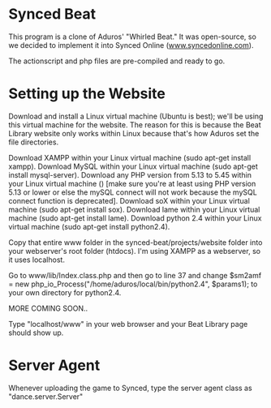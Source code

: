 # Synced Beat
This program is a clone of Aduros' "Whirled Beat." 
It was open-source, so we decided to implement it into Synced Online (www.syncedonline.com).

The actionscript and php files are pre-compiled and ready to go.

# Setting up the Website
Download and install a Linux virtual machine (Ubuntu is best); we'll be using this virtual machine for the website. The reason for this is because the Beat Library website only works within Linux because that's how Aduros set the file directories.

Download XAMPP within your Linux virtual machine (sudo apt-get install xampp).
Download MySQL within your Linux virtual machine (sudo apt-get install mysql-server).
Download any PHP version from 5.13 to 5.45 within your Linux virtual machine () [make sure you're at least using PHP version 5.13 or lower or else the mySQL connect will not work because the mySQL connect function is deprecated]. 
Download soX within your Linux virtual machine (sudo apt-get install sox).
Download lame within your Linux virtual machine (sudo apt-get install lame).
Download python 2.4 within your Linux virtual machine (sudo apt-get install python2.4).

Copy that entire www folder in the synced-beat/projects/website folder into your webserver's root folder (htdocs). I'm using XAMPP as a webserver, so it uses localhost. 

Go to www/lib/Index.class.php and then go to line 37 and change 
$sm2amf = new php_io_Process("/home/aduros/local/bin/python2.4", $params1); to your own directory for python2.4.

MORE COMING SOON..

Type "localhost/www" in your web browser and your Beat Library page should show up.

# Server Agent
Whenever uploading the game to Synced, type the server agent class as "dance.server.Server"


